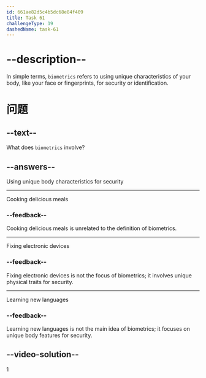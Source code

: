```yaml
---
id: 661ae82d5c4b5dc68e84f409
title: Task 61
challengeType: 19
dashedName: task-61
---
```


# --description--

In simple terms, `biometrics` refers to using unique characteristics of your body, like your face or fingerprints, for security or identification.

# 问题

## --text--

What does `biometrics` involve?

## --answers--

Using unique body characteristics for security

---

Cooking delicious meals

### --feedback--

Cooking delicious meals is unrelated to the definition of biometrics.

---

Fixing electronic devices

### --feedback--

Fixing electronic devices is not the focus of biometrics; it involves unique physical traits for security.

---

Learning new languages

### --feedback--

Learning new languages is not the main idea of biometrics; it focuses on unique body features for security.

## --video-solution--

1
